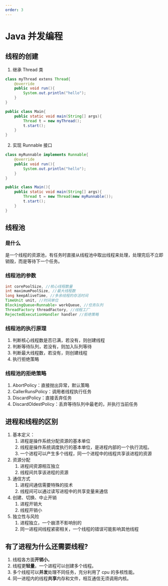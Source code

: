 ```yaml
---
order: 3
---
```


# Java 并发编程

## 线程的创建

1. 继承 Thread 类

```java
class myThread extens Thread{
    @override
    public void run(){
        System.out.println("hello");
    }
}

public class Main{
    public static void main(String[] args){
        Thread t = new myThread();
        t.start();
    }
}
```

2. 实现 Runnable 接口

```java
class myRunnable implements Runnable{
    @override
    public void run(){
        System.out.println("hello");
    }
}

public class Main(){
    public static void main(String[] args){
        Thread t = new Thread(new myRunnable());
        t.start();
    }
}
```

## 线程池

### 是什么

是一个线程的资源池，有任务时直接从线程池中取出线程来处理，处理完后不立即销毁，而是等待下一个任务。

### 线程池的参数

```java
int corePoolSize, //核心线程数量
int maximumPoolSize, //最大线程数
long keepAliveTime, //多余线程的存活时间
TimeUnit unit, //时间单位
BlockingQueue<Runnable> workQueue, //任务队列
ThreadFactory threadFactory, //线程工厂
RejectedExecutionHandler handler //拒绝策略
```

### 线程池的执行原理

1. 判断核心线程数是否已满，若没有，则创建线程
2. 判断等待队列，若没有，则加入队列等待
3. 判断最大线程数，若没有，则创建线程
4. 执行拒绝策略

### 线程池的拒绝策略

1. AbortPolicy：直接抛出异常，默认策略
2. CallerRunsPolicy：调用者线程执行任务
3. DiscardPolicy：直接丢弃任务
4. DiscardOldestPolicy：丢弃等待队列中最老的，并执行当前任务

## 进程和线程的区别

1. 基本定义：
    1. 进程是操作系统分配资源的基本单位
    2. 线程是操作系统调度执行的基本单位，是进程内部的一个执行流程。
    3. 一个进程可以产生多个线程，同一个进程中的线程共享该进程的资源
2. 资源分配
    1. 进程间资源相互独立
    2. 线程间共享该进程的资源
3. 通信方式
    1. 进程间通信需要特殊的技术
    2. 线程间可以通过读写进程中的共享变量来通信
4. 创建、切换、中止开销
    1. 进程开销大
    2. 线程开销小
5. 独立性与风险
    1. 进程独立，一个崩溃不影响别的
    2. 同一进程间线程紧密相关，一个线程的错误可能影响其他线程

## 有了进程为什么还需要线程?

1. 线程各方面**开销小**。
2. 线程更**轻量**，一个进程可以创建多个线程。
3. 多个线程可以**并发**处理不同任务，充分利用了 cpu 的多核性能。
4. 同一进程内的线程**共享**内存和文件，相互通信无须调用内核。
